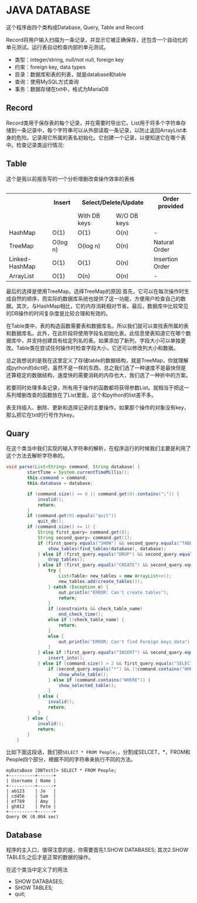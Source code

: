 # JAVA DATABASE

这个程序由四个类构成Database, Query, Table and Record

Record将用户输入扫描为一条记录，并显示它被正确保存，还包含一个自动化的单元测试。运行表自动检查内部的单元测试。

* 类型：integer/string, null/not null, foreign key
* 约束：foreign key, data types
* 目录：数据库和表的列表，就是database和table
* 查询：使用MySQL方式查询
* 事务：数据存储在txt中，格式为MariaDB
  
## Record

Record类用于保存表的每个记录，并在需要时导出它。List用于将多个字符串存储到一条记录中，每个字符串可以从外部读取一条记录，以防止返回ArrayList本身的危险。记录用它所属的表名初始化。它创建一个记录，以便知道它在哪个表中。检查记录类运行情况:

## Table

这个是我以前报告写的一个分析增删改查操作效率的表格

<table style="float:left" class="indent"><tbody>
<tr><th></th><th>Insert</th><th colspan="2">Select/Delete/Update</th><th>Order provided</th></tr>
<tr><td></td><td></td><td>With DB keys</td><td>W/O DB keys</td><td></td></tr>
<tr><td class="t1">HashMap</td><td>O(1)</td><td>O(1)</td><td>O(n)</td><td>-</td></tr>
<tr><td class="t1">TreeMap</td><td>O(log n)</td><td>O(log n)</td><td>O(n)</td><td>Natural Order</td></tr>
<tr><td class="t1">Linked-HashMap</td><td>O(1)</td><td>O(1)</td><td>O(n)</td><td>Insertion Order</td></tr>
<tr><td class="t1">ArrayList</td><td>O(1)</td><td>O(n)</td><td>O(n)</td><td>-</td></tr>
</tbody></table>

最后的选择是使用TreeMap。选择TreeMap的原因:首先，它可以在每次操作时生成自然的顺序，而实际的数据库系统也提供了这一功能，方便用户检查自己的数据。其次，与HashMap相比，它的内存消耗相对节省。最后，数据库中比较常见的DB操作的时间复杂度是比较合理和有效的。

在Table类中，表的构造函数需要表和数据库名，所以我们就可以查找表所属的表和数据库名。此外，在此阶段将使用字段名初始化表。此信息使表知道它在哪个数据库中，并支持创建具有给定列名的表。如果添加了新列，字段大小可以单独更改。Table类在尝试任何操作时检查字段大小，它还可以修改列大小和数据。

总之我想说的是我在这里定义了存储table的数据结构，就是TreeMap，你就理解成python的dict吧，虽然不是一样的东西，总之我们选了一种速度不是最快但是还算稳定的数据结构，速度快的需要消耗的内存也大，我们选了一种折中的方案。

若要同时处理多条记录，所有用于操作的函数都将获得参数List。就相当于把这一系列增删改查的函数放在了List里面，这个和python的list差不多。

表支持插入、删除、更新和选择记录的主要操作。如果那个操作的对象没有key，那么把它在txt的行号作为key。

## Quary

在这个类当中我们实现的输入字符串的解析，在程序运行的时候我们主要是利用了这个方法去解析字符串的。

```java
void parse(List<String> command, String database) {
        startTime = System.currentTimeMillis();
        this.command = command;
        this.database = database;

        if (command.size() == 0 || command.get(0).contains(";")) {
            invalid();
            return;
        }
        if (command.get(0).equals("quit"))
            quit_db();
        if (command.size() >= 1) {
            String first_query= command.get(0);
            String second_query= command.get(1);
            if (first_query.equals("SHOW") && second_query.equals("TABLES;")) {
                show_tables(find_tables(database), database);
            } else if (first_query.equals("DROP") && second_query.equals("TABLE")) {
                drop_tables();
            } else if (first_query.equals("CREATE") && second_query.equals("TABLE") && command.size() > 3) {
                try {
                    List<Table> new_tables = new ArrayList<>();
                    new_tables.add(create_tables());
                } catch (Exception e) {
                    out.println("ERROR: Can't create tables");
                    return;
                }
                if (constraints && check_table_name)
                    end_check_time();
                else if (!check_table_name) {
                    return;
                }
                else {
                    out.println("ERROR: Can't find Foreign keys data");
                }
            } else if (first_query.equals("INSERT") && second_query.equals("INTO")) {
                insert_into();
            } else if (command.size() > 2 && first_query.equals("SELECT") && command.contains("FROM")) {
                if (second_query.equals("*") && (!command.contains("WHERE"))) {
                    show_whole_table();
                } else if (command.contains("WHERE")) {
                    show_selected_table();
                }
            } else {
                invalid();
                return;
            }
        } else {
            invalid();
            return;
        }
    }
```

比如下面这段话，我们把`SELECT * FROM People;`，分割成SELCET，*，FROM和People四个部分，根据不同的字符串来执行不同的方法。

    myDataBase [DBTest]> SELECT * FROM People;
    +----------+------+
    | Username | Name |
    +----------+------+
    | ab123    | Jo   |
    | cd456    | Sam  |
    | ef789    | Amy  |
    | gh012    | Pete |
    +----------+------+
    Query OK (0.004 sec)

## Database

程序的主入口，值得注意的是，你需要首先1.SHOW DATABASES;
其次2.SHOW TABLES;之后才是正常的数据的操作。

在这个类当中定义了的用法
* SHOW DATABASES;
* SHOW TABLES;
* quit;